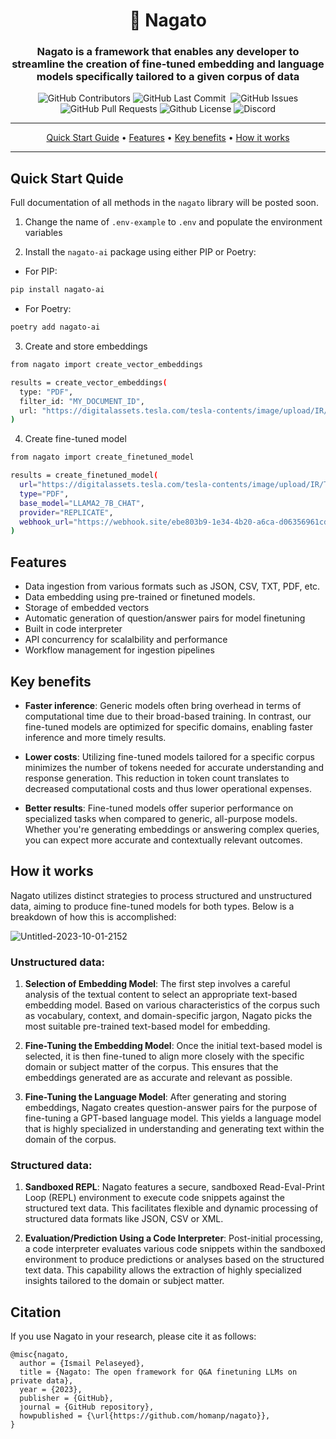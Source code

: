 <div align="center">

# 🌸 Nagato

### Nagato is a framework that enables any developer to streamline the creation of fine-tuned embedding and language models specifically tailored to a given corpus of data

<p>
<img alt="GitHub Contributors" src="https://img.shields.io/github/contributors/homanp/Nagato" />
<img alt="GitHub Last Commit" src="https://img.shields.io/github/last-commit/homanp/Nagato" />
<img alt="" src="https://img.shields.io/github/repo-size/homanp/Nagato" />
<img alt="GitHub Issues" src="https://img.shields.io/github/issues/homanp/Nagato" />
<img alt="GitHub Pull Requests" src="https://img.shields.io/github/issues-pr/homanp/Nagato" />
<img alt="Github License" src="https://img.shields.io/badge/License-MIT-yellow.svg" />
<img alt="Discord" src="https://img.shields.io/discord/1110910277110743103?label=Discord&logo=discord&logoColor=white&style=plastic&color=d7b023)](https://discord.gg/e8j7mgjDUK" />
</p>

</div>

-----
<p align="center">
  <a href="#quick-start-guide">Quick Start Guide</a> •
  <a href="#features">Features</a> •
  <a href="#key-benefits">Key benefits</a> •
  <a href="#how-it-works">How it works</a>
</p>

-----

## Quick Start Quide
Full documentation of all methods in the `nagato` library will be posted soon.

1. Change the name of `.env-example` to `.env` and populate the environment variables

2. Install the `nagato-ai` package using either PIP or Poetry:
  
  - For PIP:
  ```sh
  pip install nagato-ai 
  ```
  - For Poetry:
  ```sh
  poetry add nagato-ai
  ```

3. Create and store embeddings
  ```sh
  from nagato import create_vector_embeddings

  results = create_vector_embeddings(
    type: "PDF",
    filter_id: "MY_DOCUMENT_ID", 
    url: "https://digitalassets.tesla.com/tesla-contents/image/upload/IR/TSLA-Q2-2023-Update.pdf", 
  )

  ```

4. Create fine-tuned model
  ```sh
  from nagato import create_finetuned_model

  results = create_finetuned_model(
    url="https://digitalassets.tesla.com/tesla-contents/image/upload/IR/TSLA-Q2-2023-Update.pdf",
    type="PDF",
    base_model="LLAMA2_7B_CHAT",
    provider="REPLICATE",
    webhook_url="https://webhook.site/ebe803b9-1e34-4b20-a6ca-d06356961cd1",
  )
  ```

## Features

- Data ingestion from various formats such as JSON, CSV, TXT, PDF, etc.
- Data embedding using pre-trained or finetuned models.
- Storage of embedded vectors
- Automatic generation of question/answer pairs for model finetuning
- Built in code interpreter
- API concurrency for scalalbility and performance
- Workflow management for ingestion pipelines

## Key benefits

- **Faster inference**: Generic models often bring overhead in terms of computational time due to their broad-based training. In contrast, our fine-tuned models are optimized for specific domains, enabling faster inference and more timely results.

- **Lower costs**: Utilizing fine-tuned models tailored for a specific corpus minimizes the number of tokens needed for accurate understanding and response generation. This reduction in token count translates to decreased computational costs and thus lower operational expenses.

- **Better results**: Fine-tuned models offer superior performance on specialized tasks when compared to generic, all-purpose models. Whether you're generating embeddings or answering complex queries, you can expect more accurate and contextually relevant outcomes.

## How it works

Nagato utilizes distinct strategies to process structured and unstructured data, aiming to produce fine-tuned models for both types. Below is a breakdown of how this is accomplished:

![Untitled-2023-10-01-2152](https://github.com/homanp/nagato/assets/2464556/d3db5fa8-28ed-4623-a54a-bb07e494d362)

### Unstructured data:

1. **Selection of Embedding Model**: The first step involves a careful analysis of the textual content to select an appropriate text-based embedding model. Based on various characteristics of the corpus such as vocabulary, context, and domain-specific jargon, Nagato picks the most suitable pre-trained text-based model for embedding.

2. **Fine-Tuning the Embedding Model**: Once the initial text-based model is selected, it is then fine-tuned to align more closely with the specific domain or subject matter of the corpus. This ensures that the embeddings generated are as accurate and relevant as possible.

3. **Fine-Tuning the Language Model**: After generating and storing embeddings, Nagato creates question-answer pairs for the purpose of fine-tuning a GPT-based language model. This yields a language model that is highly specialized in understanding and generating text within the domain of the corpus.

### Structured data:

1. **Sandboxed REPL**: Nagato features a secure, sandboxed Read-Eval-Print Loop (REPL) environment to execute code snippets against the structured text data. This facilitates flexible and dynamic processing of structured data formats like JSON, CSV or XML.

2. **Evaluation/Prediction Using a Code Interpreter**: Post-initial processing, a code interpreter evaluates various code snippets within the sandboxed environment to produce predictions or analyses based on the structured text data. This capability allows the extraction of highly specialized insights tailored to the domain or subject matter.


## Citation

If you use Nagato in your research, please cite it as follows:

```
@misc{nagato,
  author = {Ismail Pelaseyed},
  title = {Nagato: The open framework for Q&A finetuning LLMs on private data},
  year = {2023},
  publisher = {GitHub},
  journal = {GitHub repository},
  howpublished = {\url{https://github.com/homanp/nagato}},
}
```
